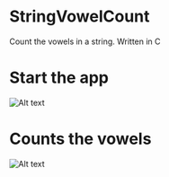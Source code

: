 # StringVowelCount
Count the vowels in a string. Written in C
# Start the app
![Alt text](https://cloud.githubusercontent.com/assets/10361727/12083031/a1469156-b269-11e5-8456-0939cdc5058b.PNG "Start")
# Counts the vowels
![Alt text](https://cloud.githubusercontent.com/assets/10361727/12083032/a14713b0-b269-11e5-8d41-590a47725b2a.PNG "Output")
